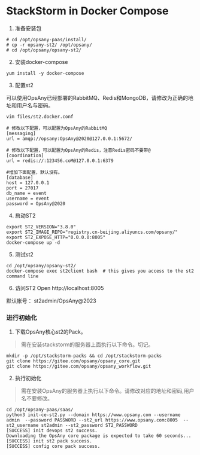 # StackStorm in Docker Compose

1. 准备安装包 

```
# cd /opt/opsany-paas/install/
# cp -r opsany-st2/ /opt/opsany/
# cd /opt/opsany/opsany-st2/
```

2. 安装docker-compose
```
yum install -y docker-compose
```

3. 配置st2

可以使用OpsAny已经部署的RabbitMQ、Redis和MongoDB，请修改为正确的地址和用户名与密码。

```
vim files/st2.docker.conf

# 修改以下配置，可以配置为OpsAny的RabbitMQ
[messaging]
url = amqp://opsany:OpsAny@2020@127.0.0.1:5672/

# 修改以下配置，可以配置为OpsAny的Redis，注意Redis密码不要带@
[coordination]
url = redis://:123456.coM@127.0.0.1:6379

#增加下面配置，默认没有。
[database]
host = 127.0.0.1
port = 27017
db_name = event
username = event
password = OpsAny@2020
```

4. 启动ST2

```shell
export ST2_VERSION="3.8.0"
export ST2_IMAGE_REPO="registry.cn-beijing.aliyuncs.com/opsany/"
export ST2_EXPOSE_HTTP="0.0.0.0:8005"
docker-compose up -d
```

5. 测试st2

```shell
cd /opt/opsany/opsany-st2/
docker-compose exec st2client bash  # this gives you access to the st2 command line
```

6. 访问ST2
Open http://localhost:8005

默认帐号： st2admin/OpsAny@2023


### 进行初始化


1. 下载OpsAny核心st2的Pack。

> 需在安装stackstorm的服务器上面执行以下命令。切记。

```
mkdir -p /opt/stackstorm-packs && cd /opt/stackstorm-packs
git clone https://gitee.com/opsany/opsany_core.git
git clone https://gitee.com/opsany/opsany_workflow.git
```

2. 执行初始化
   
> 需在安装OpsAny的服务器上执行以下命令。请修改对应的地址和密码,用户名不要修改。

```
cd /opt/opsany-paas/saas/
python3 init-ce-st2.py --domain https://www.opsany.com --username admin  --password PASSWORD --st2_url https://www.opsany.com:8005  --st2_username st2admin --st2_password ST2_PASSWORD
[SUCCESS] init devops st2 success.
Downloading the OpsAny core package is expected to take 60 seconds...
[SUCCESS] init st2 pack success.
[SUCCESS] config core pack success.
```
